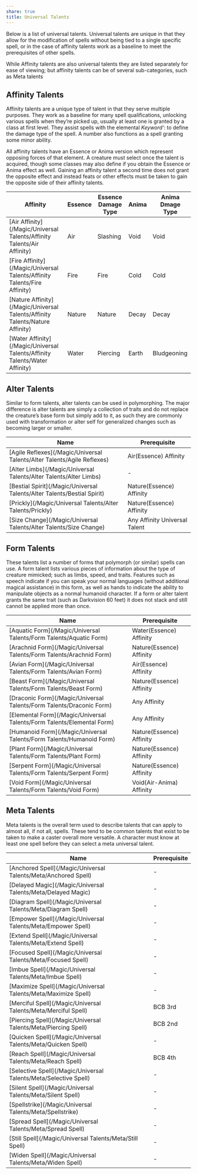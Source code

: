 ```yaml
---
share: true
title: Universal Talents
---
```

Below is a list of universal talents. Universal talents are unique in that they allow for the modification of spells without being tied to a single specific spell, or in the case of affinity talents work as a baseline to meet the prerequisites of other spells.

While Affinity talents are also universal talents they are listed separately for ease of viewing; but affinity talents can be of several sub-categories, such as Meta talents

## Affinity Talents

Affinity talents are a unique type of talent in that they serve multiple purposes. They work as a baseline for many spell qualifications, unlocking various spells when they’re picked up, usually at least one is granted by a class at first level. They assist spells with the elemental _Keyword'_: to define the damage type of the spell. A number also functions as a spell granting some minor ability.

All affinity talents have an Essence or Anima version which represent opposing forces of that element. A creature must select once the talent is acquired, though some classes may also define if you obtain the Essence or Anima effect as well. Gaining an affinity talent a second time does not grant the opposite effect and instead feats or other effects must be taken to gain the opposite side of their affinity talents.

| Affinity                                                                     | Essence | Essence Damage Type | Anima | Anima Dmage Type |
| ---------------------------------------------------------------------------- | ------- | ------------------- | ----- | ---------------- |
| [Air Affinity](/Magic/Universal Talents/Affinity Talents/Air Affinity)       | Air     | Slashing            | Void  | Void             |
| [Fire Affinity](/Magic/Universal Talents/Affinity Talents/Fire Affinity)     | Fire    | Fire                | Cold  | Cold             |
| [Nature Affinity](/Magic/Universal Talents/Affinity Talents/Nature Affinity) | Nature  | Nature              | Decay | Decay            |
| [Water Affinity](/Magic/Universal Talents/Affinity Talents/Water Affinity)   | Water   | Piercing            | Earth | Bludgeoning      |


## Alter Talents

Similar to form talents, alter talents can be used in polymorphing. The major difference is alter talents are simply a collection of traits and do not replace the creature’s base form but simply add to it, as such they are commonly used with transformation or alter self for generalized changes such as becoming larger or smaller.

| Name                                                                    | Prerequisite                  |
| ----------------------------------------------------------------------- | ----------------------------- |
| [Agile Reflexes](/Magic/Universal Talents/Alter Talents/Agile Reflexes) | Air(Essence) Affinity         |
| [Alter Limbs](/Magic/Universal Talents/Alter Talents/Alter Limbs)       | \-                            |
| [Bestial Spirit](/Magic/Universal Talents/Alter Talents/Bestial Spirit) | Nature(Essence) Affinity      |
| [Prickly](/Magic/Universal Talents/Alter Talents/Prickly)               | Nature(Essence) Affinity      |
| [Size Change](/Magic/Universal Talents/Alter Talents/Size Change)       | Any Affinity Universal Talent |


## Form Talents

These talents list a number of forms that polymorph (or similar) spells can use. A form talent lists various pieces of information about the type of creature mimicked; such as limbs, speed, and traits. Features such as speech indicate if you can speak your normal languages (without additional magical assistance) in this form, as well as hands to indicate the ability to manipulate objects as a normal humanoid character. If a form or alter talent grants the same trait (such as Darkvision 60 feet) it does not stack and still cannot be applied more than once.

| Name                                                                   | Prerequisite             |
| ---------------------------------------------------------------------- | ------------------------ |
| [Aquatic Form](/Magic/Universal Talents/Form Talents/Aquatic Form)     | Water(Essence) Affinity  |
| [Arachnid Form](/Magic/Universal Talents/Form Talents/Arachnid Form)   | Nature(Essence) Affinity |
| [Avian Form](/Magic/Universal Talents/Form Talents/Avian Form)         | Air(Essence) Affinity    |
| [Beast Form](/Magic/Universal Talents/Form Talents/Beast Form)         | Nature(Essence) Affinity |
| [Draconic Form](/Magic/Universal Talents/Form Talents/Draconic Form)   | Any Affinity             |
| [Elemental Form](/Magic/Universal Talents/Form Talents/Elemental Form) | Any Affinity             |
| [Humanoid Form](/Magic/Universal Talents/Form Talents/Humanoid Form)   | Nature(Essence) Affinity |
| [Plant Form](/Magic/Universal Talents/Form Talents/Plant Form)         | Nature(Essence) Affinity |
| [Serpent Form](/Magic/Universal Talents/Form Talents/Serpent Form)     | Nature(Essence) Affinity |
| [Void Form](/Magic/Universal Talents/Form Talents/Void Form)           | Void(Air-Anima) Affinity |


## Meta Talents

Meta talents is the overall term used to describe talents that can apply to almost all, if not all, spells. These tend to be common talents that exist to be taken to make a caster overall more versatile. A character must know at least one spell before they can select a meta universal talent.

| Name                                                             | Prerequisite |
| ---------------------------------------------------------------- | ------------ |
| [Anchored Spell](/Magic/Universal Talents/Meta/Anchored Spell)   | \-           |
| [Delayed Magic](/Magic/Universal Talents/Meta/Delayed Magic)     | \-           |
| [Diagram Spell](/Magic/Universal Talents/Meta/Diagram Spell)     | \-           |
| [Empower Spell](/Magic/Universal Talents/Meta/Empower Spell)     | \-           |
| [Extend Spell](/Magic/Universal Talents/Meta/Extend Spell)       | \-           |
| [Focused Spell](/Magic/Universal Talents/Meta/Focused Spell)     | \-           |
| [Imbue Spell](/Magic/Universal Talents/Meta/Imbue Spell)         | \-           |
| [Maximize Spell](/Magic/Universal Talents/Meta/Maximize Spell)   | \-           |
| [Merciful Spell](/Magic/Universal Talents/Meta/Merciful Spell)   | BCB 3rd      |
| [Piercing Spell](/Magic/Universal Talents/Meta/Piercing Spell)   | BCB 2nd      |
| [Quicken Spell](/Magic/Universal Talents/Meta/Quicken Spell)     | \-           |
| [Reach Spell](/Magic/Universal Talents/Meta/Reach Spell)         | BCB 4th      |
| [Selective Spell](/Magic/Universal Talents/Meta/Selective Spell) | \-           |
| [Silent Spell](/Magic/Universal Talents/Meta/Silent Spell)       | \-           |
| [Spellstrike](/Magic/Universal Talents/Meta/Spellstrike)         | \-           |
| [Spread Spell](/Magic/Universal Talents/Meta/Spread Spell)       | \-           |
| [Still Spell](/Magic/Universal Talents/Meta/Still Spell)         | \-           |
| [Widen Spell](/Magic/Universal Talents/Meta/Widen Spell)         | \-           |
